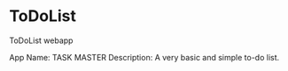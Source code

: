 # ToDoList
 ToDoList webapp

 App Name: TASK MASTER
 Description: A very basic and simple to-do list.